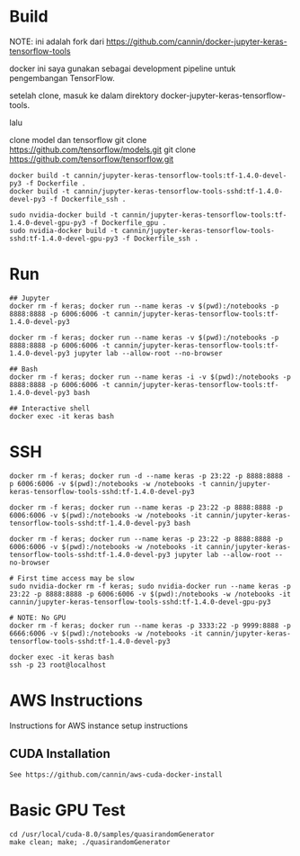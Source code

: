 # Build

NOTE: ini adalah fork dari https://github.com/cannin/docker-jupyter-keras-tensorflow-tools

docker ini saya gunakan sebagai development pipeline untuk pengembangan TensorFlow.

setelah clone, masuk ke dalam direktory docker-jupyter-keras-tensorflow-tools.

lalu 

clone model dan tensorflow
git clone https://github.com/tensorflow/models.git
git clone https://github.com/tensorflow/tensorflow.git




```
docker build -t cannin/jupyter-keras-tensorflow-tools:tf-1.4.0-devel-py3 -f Dockerfile .
docker build -t cannin/jupyter-keras-tensorflow-tools-sshd:tf-1.4.0-devel-py3 -f Dockerfile_ssh .

sudo nvidia-docker build -t cannin/jupyter-keras-tensorflow-tools:tf-1.4.0-devel-gpu-py3 -f Dockerfile_gpu .
sudo nvidia-docker build -t cannin/jupyter-keras-tensorflow-tools-sshd:tf-1.4.0-devel-gpu-py3 -f Dockerfile_ssh .
```

# Run
```
## Jupyter
docker rm -f keras; docker run --name keras -v $(pwd):/notebooks -p 8888:8888 -p 6006:6006 -t cannin/jupyter-keras-tensorflow-tools:tf-1.4.0-devel-py3

docker rm -f keras; docker run --name keras -v $(pwd):/notebooks -p 8888:8888 -p 6006:6006 -t cannin/jupyter-keras-tensorflow-tools:tf-1.4.0-devel-py3 jupyter lab --allow-root --no-browser

## Bash
docker rm -f keras; docker run --name keras -i -v $(pwd):/notebooks -p 8888:8888 -p 6006:6006 -t cannin/jupyter-keras-tensorflow-tools:tf-1.4.0-devel-py3 bash

## Interactive shell
docker exec -it keras bash
```

# SSH
```
docker rm -f keras; docker run -d --name keras -p 23:22 -p 8888:8888 -p 6006:6006 -v $(pwd):/notebooks -w /notebooks -t cannin/jupyter-keras-tensorflow-tools-sshd:tf-1.4.0-devel-py3

docker rm -f keras; docker run --name keras -p 23:22 -p 8888:8888 -p 6006:6006 -v $(pwd):/notebooks -w /notebooks -it cannin/jupyter-keras-tensorflow-tools-sshd:tf-1.4.0-devel-py3 bash

docker rm -f keras; docker run --name keras -p 23:22 -p 8888:8888 -p 6006:6006 -v $(pwd):/notebooks -w /notebooks -it cannin/jupyter-keras-tensorflow-tools-sshd:tf-1.4.0-devel-py3 jupyter lab --allow-root --no-browser

# First time access may be slow
sudo nvidia-docker rm -f keras; sudo nvidia-docker run --name keras -p 23:22 -p 8888:8888 -p 6006:6006 -v $(pwd):/notebooks -w /notebooks -it cannin/jupyter-keras-tensorflow-tools-sshd:tf-1.4.0-devel-gpu-py3

# NOTE: No GPU
docker rm -f keras; docker run --name keras -p 3333:22 -p 9999:8888 -p 6666:6006 -v $(pwd):/notebooks -w /notebooks -it cannin/jupyter-keras-tensorflow-tools-sshd:tf-1.4.0-devel-py3

docker exec -it keras bash
ssh -p 23 root@localhost
```

# AWS Instructions

Instructions for AWS instance setup instructions

## CUDA Installation
```
See https://github.com/cannin/aws-cuda-docker-install
```

# Basic GPU Test
```
cd /usr/local/cuda-8.0/samples/quasirandomGenerator
make clean; make; ./quasirandomGenerator
```
